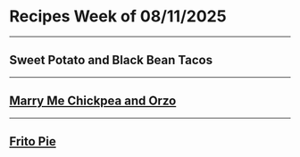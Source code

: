 # Recipes Week of 08/11/2025

---

## Sweet Potato and Black Bean Tacos

---

## [Marry Me Chickpea and Orzo](./marryMeChickpeaAndOrzo.md)

---

## [Frito Pie](https://cooking.nytimes.com/recipes/1024854-frito-pie)